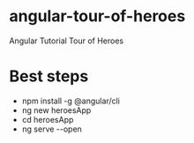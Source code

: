 # angular-tour-of-heroes
Angular Tutorial Tour of Heroes

# Best steps
* npm install -g @angular/cli
* ng new heroesApp
* cd heroesApp
* ng serve --open